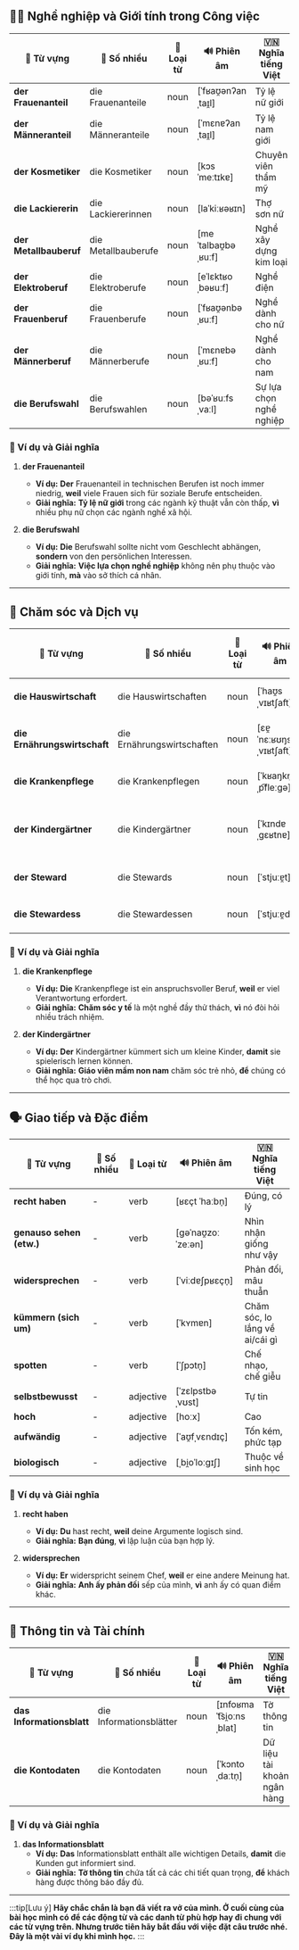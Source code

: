 ## **👩‍🔧 Nghề nghiệp và Giới tính trong Công việc**

|**📜 Từ vựng**|**📌 Số nhiều**|**📖 Loại từ**|**🔊 Phiên âm**|**🇻🇳 Nghĩa tiếng Việt**|
|---|---|---|---|---|
|**der Frauenanteil**|die Frauenanteile|noun|[ˈfʁaʊ̯ənʔanˌtaɪ̯l]|Tỷ lệ nữ giới|
|**der Männeranteil**|die Männeranteile|noun|[ˈmɛnɐʔanˌtaɪ̯l]|Tỷ lệ nam giới|
|**der Kosmetiker**|die Kosmetiker|noun|[kɔsˈmeːtɪkɐ]|Chuyên viên thẩm mỹ|
|**die Lackiererin**|die Lackiererinnen|noun|[laˈkiːʁəʁɪn]|Thợ sơn nữ|
|**der Metallbauberuf**|die Metallbauberufe|noun|[meˈtalbaʊ̯bəˌʁuːf]|Nghề xây dựng kim loại|
|**der Elektroberuf**|die Elektroberufe|noun|[eˈlɛktʁoˌbəʁuːf]|Nghề điện|
|**der Frauenberuf**|die Frauenberufe|noun|[ˈfʁaʊ̯ənbəˌʁuːf]|Nghề dành cho nữ|
|**der Männerberuf**|die Männerberufe|noun|[ˈmɛnɐbəˌʁuːf]|Nghề dành cho nam|
|**die Berufswahl**|die Berufswahlen|noun|[bəˈʁuːfsˌvaːl]|Sự lựa chọn nghề nghiệp|

### **📌 Ví dụ và Giải nghĩa**

1. **der Frauenanteil**
    
    - **Ví dụ:** **Der** Frauenanteil in technischen Berufen ist noch immer niedrig, **weil** viele Frauen sich für soziale Berufe entscheiden.
    - **Giải nghĩa:** **Tỷ lệ nữ giới** trong các ngành kỹ thuật vẫn còn thấp, **vì** nhiều phụ nữ chọn các ngành nghề xã hội.
2. **die Berufswahl**
    
    - **Ví dụ:** **Die** Berufswahl sollte nicht vom Geschlecht abhängen, **sondern** von den persönlichen Interessen.
    - **Giải nghĩa:** **Việc lựa chọn nghề nghiệp** không nên phụ thuộc vào giới tính, **mà** vào sở thích cá nhân.

---

## **🏥 Chăm sóc và Dịch vụ**

|**📜 Từ vựng**|**📌 Số nhiều**|**📖 Loại từ**|**🔊 Phiên âm**|**🇻🇳 Nghĩa tiếng Việt**|
|---|---|---|---|---|
|**die Hauswirtschaft**|die Hauswirtschaften|noun|[ˈhaʊ̯sˌvɪʁtʃaft]|Quản lý gia đình|
|**die Ernährungswirtschaft**|die Ernährungswirtschaften|noun|[ɛɐ̯ˈnɛːʁʊŋsˌvɪʁtʃaft]|Công nghiệp thực phẩm|
|**die Krankenpflege**|die Krankenpflegen|noun|[ˈkʁaŋkn̩ˌp͡fleːɡə]|Chăm sóc y tế|
|**der Kindergärtner**|die Kindergärtner|noun|[ˈkɪndɐˌɡɛʁtnɐ]|Giáo viên mầm non nam|
|**der Steward**|die Stewards|noun|[ˈstjuːɐ̯t]|Tiếp viên nam|
|**die Stewardess**|die Stewardessen|noun|[ˈstjuːɐ̯dɛs]|Tiếp viên nữ|

### **📌 Ví dụ và Giải nghĩa**

1. **die Krankenpflege**
    
    - **Ví dụ:** **Die** Krankenpflege ist ein anspruchsvoller Beruf, **weil** er viel Verantwortung erfordert.
    - **Giải nghĩa:** **Chăm sóc y tế** là một nghề đầy thử thách, **vì** nó đòi hỏi nhiều trách nhiệm.
2. **der Kindergärtner**
    
    - **Ví dụ:** **Der** Kindergärtner kümmert sich um kleine Kinder, **damit** sie spielerisch lernen können.
    - **Giải nghĩa:** **Giáo viên mầm non nam** chăm sóc trẻ nhỏ, **để** chúng có thể học qua trò chơi.

---

## **🗣️ Giao tiếp và Đặc điểm**

|**📜 Từ vựng**|**📌 Số nhiều**|**📖 Loại từ**|**🔊 Phiên âm**|**🇻🇳 Nghĩa tiếng Việt**|
|---|---|---|---|---|
|**recht haben**|-|verb|[ʁɛçt ˈhaːbn̩]|Đúng, có lý|
|**genauso sehen (etw.)**|-|verb|[ɡəˈnaʊ̯zoː ˈzeːən]|Nhìn nhận giống như vậy|
|**widersprechen**|-|verb|[ˈviːdɐʃpʁɛçn̩]|Phản đối, mâu thuẫn|
|**kümmern (sich um)**|-|verb|[ˈkʏmɐn]|Chăm sóc, lo lắng về ai/cái gì|
|**spotten**|-|verb|[ˈʃpɔtn̩]|Chế nhạo, chế giễu|
|**selbstbewusst**|-|adjective|[ˈzɛlpstbəˌvʊst]|Tự tin|
|**hoch**|-|adjective|[hoːx]|Cao|
|**aufwändig**|-|adjective|[ˈaʊ̯fˌvɛndɪç]|Tốn kém, phức tạp|
|**biologisch**|-|adjective|[ˌbi̯oˈloːɡɪʃ]|Thuộc về sinh học|

### **📌 Ví dụ và Giải nghĩa**

1. **recht haben**
    
    - **Ví dụ:** **Du** hast recht, **weil** deine Argumente logisch sind.
    - **Giải nghĩa:** **Bạn đúng**, **vì** lập luận của bạn hợp lý.
2. **widersprechen**
    
    - **Ví dụ:** **Er** widerspricht seinem Chef, **weil** er eine andere Meinung hat.
    - **Giải nghĩa:** **Anh ấy phản đối** sếp của mình, **vì** anh ấy có quan điểm khác.

---

## **📄 Thông tin và Tài chính**

|**📜 Từ vựng**|**📌 Số nhiều**|**📖 Loại từ**|**🔊 Phiên âm**|**🇻🇳 Nghĩa tiếng Việt**|
|---|---|---|---|---|
|**das Informationsblatt**|die Informationsblätter|noun|[ɪnfoʁmaˈt͡si̯oːnsˌblat]|Tờ thông tin|
|**die Kontodaten**|die Kontodaten|noun|[ˈkɔntoˌdaːtn̩]|Dữ liệu tài khoản ngân hàng|

### **📌 Ví dụ và Giải nghĩa**

1. **das Informationsblatt**
    - **Ví dụ:** **Das** Informationsblatt enthält alle wichtigen Details, **damit** die Kunden gut informiert sind.
    - **Giải nghĩa:** **Tờ thông tin** chứa tất cả các chi tiết quan trọng, **để** khách hàng được thông báo đầy đủ.



---
:::tip[Lưu ý]
**Hãy chắc chắn là bạn đã viết ra vở của mình. Ở cuối cùng của bài học mình có để các động từ và các danh từ phù hợp hay đi chung với các từ vựng trên. Nhưng trước tiên hãy bắt đầu với việc đặt câu trước nhé. Đây là một vài ví dụ khi mình học.**
:::